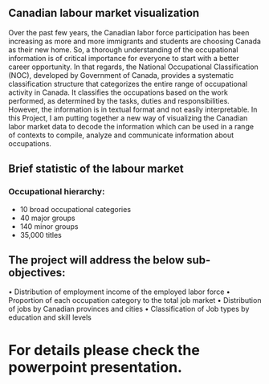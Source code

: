 ## Canadian labour market visualization

Over the past few years, the Canadian labor force participation has been increasing as more and more immigrants and students are choosing Canada as their new home. So, a thorough understanding of the occupational information is of critical importance for everyone to start with a better career opportunity. In that regards, the National Occupational Classification (NOC), developed by Government of Canada, provides a systematic classification structure that categorizes the entire range of occupational activity in Canada. It classifies the occupations based on the work performed, as determined by the tasks, duties and responsibilities. However, the information is in textual format and not easily interpretable. In this Project, I am putting together a new way of visualizing the Canadian labor market data to decode the information which can be used in a range of contexts to compile, analyze and communicate information about occupations.

## Brief statistic of the labour market
### Occupational hierarchy: 
- 10 broad occupational categories 
- 40 major groups 
- 140 minor groups 
- 35,000 titles

## The project will address the below sub-objectives:

•	Distribution of employment income of the employed labor force
•	Proportion of each occupation category to the total job market
•	Distribution of jobs by Canadian provinces and cities
•	Classification of Job types by education and skill levels

# For details please check the powerpoint presentation.
